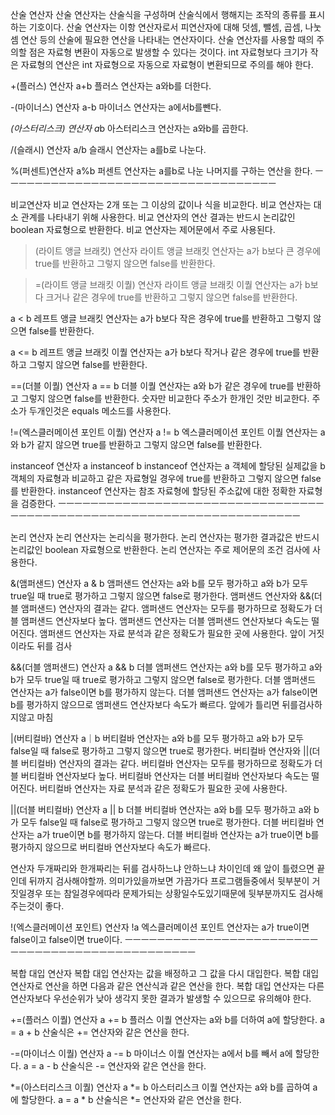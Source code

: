 산술 연산자
산술 연산자는 산술식을 구성하며 산술식에서 행해지는 조작의 종류를 표시하는 기호이다.
산술 연산자는 이항 연산자로서 피연산자에 대해 덧셈, 뺄셈, 곱셈, 나눗셈 연산 등의 산술에 필요한
연산을 나타내는 연산자이다. 산술 연산자를 사용할 때의 주의할 점은 자료형 변환이 자동으로 발생할 수 있다는 것이다.
int 자료형보다 크기가 작은 자료형의 연산은 int 자료형으로 자동으로 자료형이 변환되므로 주의를 해야 한다.

+(플러스) 연산자 a+b
플러스 연산자는 a와b를 더한다.

-(마이너스) 연산자 a-b
마이너스 연산자는 a에서b를뺀다.

*(아스터리스크) 연산자 a*b
아스터리스크 연산자는 a와b를 곱한다.

/(슬래시) 연산자 a/b
슬래시 연산자는 a를b로 나눈다.

%(퍼센트)연산자 a%b
퍼센트 연산자는 a를b로 나눈 나머지를 구하는 연산을 한다.
ㅡㅡㅡㅡㅡㅡㅡㅡㅡㅡㅡㅡㅡㅡㅡㅡㅡㅡㅡㅡㅡㅡㅡㅡㅡㅡㅡㅡㅡㅡㅡㅡㅡㅡ

비교연산자
비교 연산자는 2개 또는 그 이상의 값이나 식을 비교한다. 비교 연산자는 대소 관계를 나타내기 위해 사용한다.
비교 연산자의 연산 결과는 반드시 논리값인 boolean 자료형으로 반환한다. 비교 연산자는 제어문에서 주로 사용된다.

>(라이트 앵글 브래킷) 연산자
라이트 앵글 브래킷 연산자는 a가 b보다 큰 경우에 true를 반환하고 그렇지 않으면 false를 반환한다.

>=(라이트 앵글 브래킷 이퀄) 연산자
라이트 앵글 브래킷 이퀄 연산자는 a가 b보다 크거나 같은 경우에 true를 반환하고 그렇지 않으면 false를 반환한다.

a < b
레프트 앵글 브래킷 연산자는 a가 b보다 작은 경우에 true를 반환하고 그렇지 않으면 false를 반환한다.

a <= b
레프트 앵글 브래킷 이퀄 연산자는 a가 b보다 작거나 같은 경우에 true를 반환하고 그렇지 않으면 false를 반환한다.

==(더블 이퀄) 연산자 a == b
더블 이퀄 연산자는 a와 b가 같은 경우에 true를 반환하고 그렇지 않으면 false를 반환한다.
숫자만 비교한다 주소가 한개인 것만 비교한다.
주소가 두개인것은 equals 메소드를 사용한다.

!=(엑스클러메이션 포인트 이퀄) 연산자 a != b
엑스클러메이션 포인트 이퀄 연산자는 a와 b가 같지 않으면 true를 반환하고 그렇지 않으면 false를
반환한다.

instanceof 연산자  a instanceof b
instanceof 연산자는 a 객체에 할당된 실제값을 b 객체의 자료형과 비교하고 같은 자료형일 경우에
true를 반환하고 그렇지 않으면 false를 반환한다. instanceof 연산자는 참조 자료형에 할당된 주소값에 대한 정확한 자료형을 검증한다.
ㅡㅡㅡㅡㅡㅡㅡㅡㅡㅡㅡㅡㅡㅡㅡㅡㅡㅡㅡㅡㅡㅡㅡㅡㅡㅡㅡㅡㅡㅡㅡㅡㅡㅡㅡㅡㅡㅡㅡㅡㅡㅡㅡㅡㅡㅡㅡㅡㅡㅡㅡㅡㅡㅡㅡㅡㅡㅡㅡㅡㅡㅡㅡㅡㅡㅡㅡㅡㅡ

논리 연산자
논리 연산자는 논리식을 평가한다. 논리 연산자는 평가한 결과값은 반드시 논리값인 boolean 자료형으로 반환한다.
논리 연산자는 주로 제어문의 조건 검사에 사용한다.

&(앰퍼샌드) 연산자 a & b
앰퍼샌드 연산자는 a와 b를 모두 평가하고 a와 b가 모두 true일 때 true로 평가하고 그렇지 않으면 false로 평가한다.
앰퍼샌드 연산자와 &&(더블 앰퍼샌드) 연산자의 결과는 같다. 앰퍼샌드 연산자는 모두를 평가하므로 정확도가 더블 앰퍼샌드 연산자보다 높다.
앰퍼샌드 연산자는 더블 앰퍼샌드 연산자보다 속도는 떨어진다. 앰퍼샌드 연산자는 자료 분석과 같은 정확도가 필요한 곳에 사용한다.
앞이 거짓이라도 뒤를 검사

&&(더블 앰퍼샌드) 연산자 a && b
더블 앰퍼샌드 연산자는 a와 b를 모두 평가하고 a와 b가 모두 true일 때 true로 평가하고 그렇지 않으면 false로 평가한다.
더블 앰퍼샌드 연산자는 a가 false이면 b를 평가하지 않는다. 더블 앰퍼샌드 연산자는 a가 false이면 b를 평가하지 않으므로 앰퍼샌드 연산자보다 
속도가 빠르다. 앞에가 틀리면 뒤를검사하지않고 마침

|(버티컬바) 연산자 a｜b
버티컬바 연산자는 a와 b를 모두 평가하고 a와 b가 모두 false일 때 false로 평가하고 그렇지 않으면 true로 평가한다.
버티컬바 연산자와 ||(더블 버티컬바) 연산자의 결과는 같다. 버티컬바 연산자는 모두를 평가하므로 정확도가 더블 버티컬바 연산자보다 높다.
버티컬바 연산자는 더블 버티컬바 연산자보다 속도는 떨어진다. 버티컬바 연산자는 자료 분석과 같은 정확도가 필요한 곳에 사용한다.

||(더블 버티컬바) 연산자 a || b
더블 버티컬바 연산자는 a와 b를 모두 평가하고 a와 b가 모두 false일 때 false로 평가하고 그렇지 않으면 true로 평가한다.
더블 버티컬바 연산자는 a가 true이면 b를 평가하지 않는다. 더블 버티컬바 연산자는 a가 true이면 b를 평가하지 않으므로 버티컬바 연산자보다 속도가 빠르다. 

연산자 두개짜리와 한개짜리는 뒤를 검사하느냐 안하느냐 차이인데 왜 앞이 틀렸으면 끝인데 뒤까지 검사해야할까. 의미가있을까보면
가끔가다 프로그램들중에서 뒷부분이 거짓일경우 또는 참일경우에따라 문제가되는 상황일수도있기때문에 뒷부분까지도 검사해주는것이 좋다. 


!(엑스클러메이션 포인트) 연산자 !a
엑스클러메이션 포인트 연산자는 a가 true이면 false이고 false이면 true이다.
ㅡㅡㅡㅡㅡㅡㅡㅡㅡㅡㅡㅡㅡㅡㅡㅡㅡㅡㅡㅡㅡㅡㅡㅡㅡㅡㅡㅡㅡㅡㅡㅡㅡㅡㅡㅡㅡㅡㅡㅡㅡㅡㅡㅡㅡㅡㅡ

복합 대입 연산자
복합 대입 연산자는 값을 배정하고 그 값을 다시 대입한다. 복합 대입 연산자로 연산을 하면 다음과 같은 연산식과 같은 연산을 한다.
복합 대입 연산자는 다른 연산자보다 우선순위가 낮아 생각지 못한 결과가 발생할 수 있으므로 유의해야 한다.

+=(플러스 이퀄) 연산자 a += b
플러스 이퀄 연산자는 a와 b를 더하여 a에 할당한다. a = a + b 산술식은 += 연산자와 같은 연산을 한다.

-=(마이너스 이퀄) 연산자 a -= b
마이너스 이퀄 연산자는 a에서 b를 빼서 a에 할당한다. a = a - b 산술식은 -= 연산자와 같은 연산을 한다.

*=(아스터리스크 이퀄) 연산자 a *= b
아스터리스크 이퀄 연산자는 a와 b를 곱하여 a에 할당한다.
a = a * b 산술식은 *= 연산자와 같은 연산을 한다.
























